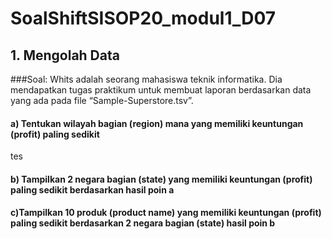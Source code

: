# SoalShiftSISOP20_modul1_D07

## 1. Mengolah Data
###Soal:
Whits adalah seorang mahasiswa teknik informatika. Dia mendapatkan tugas praktikum untuk membuat laporan berdasarkan data yang ada pada file “Sample-Superstore.tsv”.
#### a) Tentukan wilayah bagian (region) mana yang memiliki keuntungan (profit) paling sedikit
tes

#### b) Tampilkan 2 negara bagian (state) yang memiliki keuntungan (profit) paling sedikit berdasarkan hasil poin a

#### c)Tampilkan 10 produk (product name) yang memiliki keuntungan (profit) paling sedikit berdasarkan 2 negara bagian (state) hasil poin b
